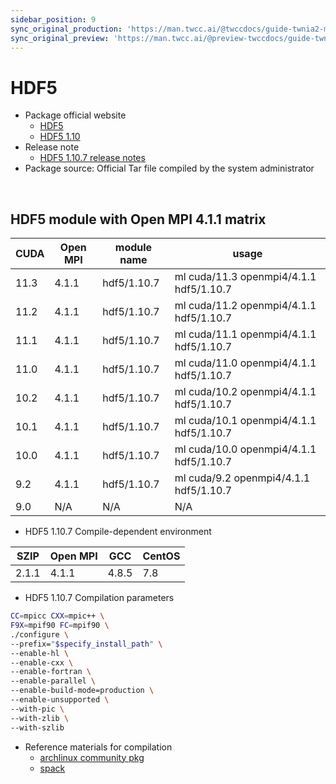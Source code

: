 ```yaml
---
sidebar_position: 9
sync_original_production: 'https://man.twcc.ai/@twccdocs/guide-twnia2-module-hdf5-en' 
sync_original_preview: 'https://man.twcc.ai/@preview-twccdocs/guide-twnia2-module-hdf5-en' 
---
```



# HDF5

- Package official website
  - [HDF5](https://portal.hdfgroup.org)
  - [HDF5 1.10](https://support.hdfgroup.org/ftp/HDF5/releases/hdf5-1.10)
- Release note
  - [HDF5 1.10.7 release notes](https://www.hdfgroup.org/2020/09/release-of-hdf5-1-10-7-newsletter-175)
- Package source: Official Tar file compiled by the system administrator

<br/>


## HDF5 module with Open MPI 4.1.1 matrix

| CUDA | Open MPI | module name | usage                                   |
| ---- | -------- | ----------- | --------------------------------------- |
| 11.3 | 4.1.1    | hdf5/1.10.7 | ml cuda/11.3 openmpi4/4.1.1 hdf5/1.10.7 |
| 11.2 | 4.1.1    | hdf5/1.10.7 | ml cuda/11.2 openmpi4/4.1.1 hdf5/1.10.7 |
| 11.1 | 4.1.1    | hdf5/1.10.7 | ml cuda/11.1 openmpi4/4.1.1 hdf5/1.10.7 |
| 11.0 | 4.1.1    | hdf5/1.10.7 | ml cuda/11.0 openmpi4/4.1.1 hdf5/1.10.7 |
| 10.2 | 4.1.1    | hdf5/1.10.7 | ml cuda/10.2 openmpi4/4.1.1 hdf5/1.10.7 |
| 10.1 | 4.1.1    | hdf5/1.10.7 | ml cuda/10.1 openmpi4/4.1.1 hdf5/1.10.7 |
| 10.0 | 4.1.1    | hdf5/1.10.7 | ml cuda/10.0 openmpi4/4.1.1 hdf5/1.10.7 |
| 9.2  | 4.1.1    | hdf5/1.10.7 | ml cuda/9.2 openmpi4/4.1.1  hdf5/1.10.7 |
| 9.0  | N/A      | N/A         | N/A                                     |

- HDF5 1.10.7 Compile-dependent environment

| SZIP  | Open MPI | GCC   | CentOS |
| ----- | -------- | ----- | ------ |
| 2.1.1 | 4.1.1    | 4.8.5 | 7.8    |

- HDF5 1.10.7  Compilation parameters

```bash
CC=mpicc CXX=mpic++ \
F9X=mpif90 FC=mpif90 \
./configure \
--prefix="$specify_install_path" \
--enable-hl \
--enable-cxx \
--enable-fortran \
--enable-parallel \
--enable-build-mode=production \
--enable-unsupported \
--with-pic \
--with-zlib \
--with-szlib
```

- Reference materials for compilation
  - [archlinux community pkg](https://github.com/archlinux/svntogit-community/blob/packages/hdf5-openmpi/trunk/PKGBUILD)
  - [spack](https://github.com/spack/spack/blob/develop/var/spack/repos/builtin/packages/hdf5/package.py) 